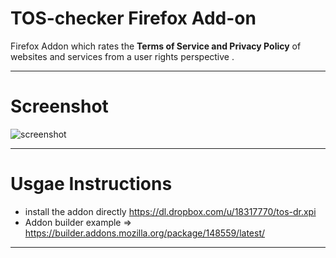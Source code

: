 TOS-checker Firefox Add-on
=======
Firefox Addon which rates the **Terms of Service and Privacy Policy** of websites and services from a user rights perspective .

-----------

Screenshot
=======
![screenshot](https://dl.dropbox.com/u/18317770/tos.png)

-----------

Usgae Instructions
======

- install the addon directly https://dl.dropbox.com/u/18317770/tos-dr.xpi
- Addon builder example => https://builder.addons.mozilla.org/package/148559/latest/

-----------